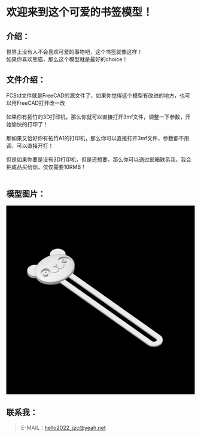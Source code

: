 # 欢迎来到这个可爱的书签模型！

## 介绍：
世界上没有人不会喜欢可爱的事物吧，这个书签就像这样！<br>
如果你喜欢熊猫，那么这个模型就是最好的choice！<br>


## 文件介绍：
FCStd文件就是FreeCAD的源文件了，如果你觉得这个模型有改进的地方，也可以用FreeCAD打开改一改<br><br>
如果你有拓竹的3D打印机，那么你就可以直接打开3mf文件，调整一下参数，开始愉快的打印了！<br><br>
那如果又恰好你有拓竹A1的打印机，那么你可以直接打开3mf文件，参数都不用调，可以直接开打！<br><br>
但是如果你要是没有3D打印机，但是还想要，那么你可以通过邮箱联系我，我会把成品买给你，仅仅需要10RMB！<br><br>

## 模型图片：
![image](/pic/熊猫头像书签.jpg)

## 联系我：
> E-MAIL：hello2022_jzc@yeah.net